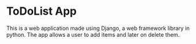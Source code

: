 # ToDoList App

This is a web application made using Django, a web framework library in python.
The app allows a user to add items and later on delete them. 


